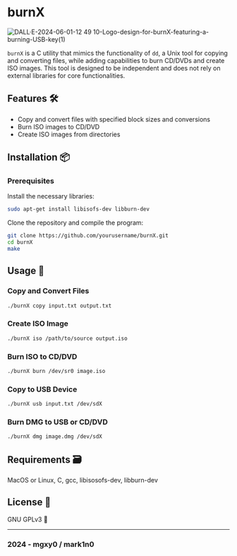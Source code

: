 # burnX  

![DALL·E-2024-06-01-12 49 10-Logo-design-for-burnX-featuring-a-burning-USB-key(1)](https://github.com/mgxy0/burnX/assets/127632468/3187aedd-d53f-4673-a936-1d9742a0beff)

`burnX` is a C utility that mimics the functionality of `dd`, a Unix tool for copying and converting files, while adding capabilities to burn CD/DVDs and create ISO images. This tool is designed to be independent and does not rely on external libraries for core functionalities.

## Features 🛠️

- Copy and convert files with specified block sizes and conversions
- Burn ISO images to CD/DVD
- Create ISO images from directories

## Installation 📦

### Prerequisites

Install the necessary libraries:

```sh
sudo apt-get install libisofs-dev libburn-dev
```

Clone the repository and compile the program:

```sh
git clone https://github.com/yourusername/burnX.git
cd burnX
make
```

## Usage 🚀

### Copy and Convert Files

```sh
./burnX copy input.txt output.txt
```

### Create ISO Image

```sh
./burnX iso /path/to/source output.iso
```

### Burn ISO to CD/DVD

```sh
./burnX burn /dev/sr0 image.iso
```

### Copy to USB Device

```sh
./burnX usb input.txt /dev/sdX
```

### Burn DMG to USB or CD/DVD

```sh
./burnX dmg image.dmg /dev/sdX
```

## Requirements 🗃️

MacOS or Linux, C, gcc, libisosofs-dev, libburn-dev

## License 📄

GNU GPLv3 🐃

-----------------------------------------------------------------------------------------------------------------------------------------------------------------------------------------------------------------------------------------------------------------------------------------------------------------------------------------

### 2024 - mgxy0 / mark1n0

